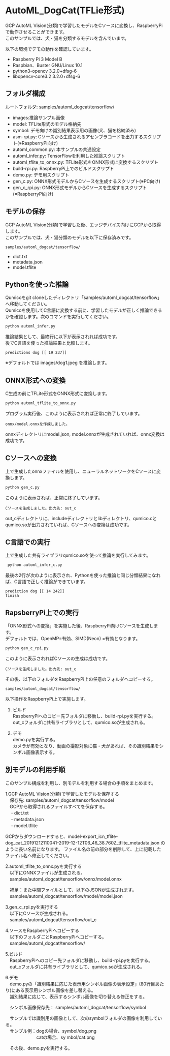 # AutoML_DogCat(TFLie形式)
GCP AutoML Vision(分類)で学習したモデルをCソースに変換し、RaspberryPiで動作させることができます。  
このサンプルでは、犬・猫を分類するモデルを含んでいます。

以下の環境でデモの動作を確認しています。

- Raspberry Pi 3 Model B
- Raspbian、Buster GNU/Linux 10.1
- python3-opencv 3.2.0+dfsg-6
- libopencv-core3.2 3.2.0+dfsg-6

## フォルダ構成
ルートフォルダ: samples/automl_dogcat/tensorflow/

- images:推論サンプル画像
- model: TFLite形式のモデル格納先
- symbol: デモ向けの識別結果表示用の画像(犬、猫を格納済み)
- asm-rpi.py: Cソースから生成されるアセンブラコードを出力するスクリプト(※RaspberryPi向け)
- automl_common.py: 本サンプルの共通設定
- automl_infer.py: TensorFlowを利用した推論スクリプト
- automl_tflite_to_onnx.py: TFLite形式をONNX形式に変換するスクリプト
- build-rpi.py: RaspberryPi上でのビルドスクリプト
- demo.py: デモ用スクリプト
- gen_c.py: ONNX形式モデルからCソースを生成するスクリプト(※PC向け)
- gen_c_rpi.py: ONNX形式モデルからCソースを生成するスクリプト(※RaspberryPi向け)


## モデルの保存
GCP AutoML Vision(分類)で学習した後、エッジデバイス向けにGCPから取得します。  
このサンプルでは、犬・猫分類のモデルを以下に保存済みです。  

`samples/automl_dogcat/tensorflow/`  

- dict.txt
- metadata.json
- model.tflite  

## Pythonを使った推論
Qumicoをgit cloneしたディレクトリ「samples/automl_dogcat/tensorflow」 へ移動してください。  
Qumicoを使用してC言語に変換する前に、学習したモデルが正しく推論できるかを確認します。次のコマンドを実行してください。  

```sh
python automl_infer.py
```

推論結果として、最終行に以下が表示されれば成功です。  
後でC言語を使った推論結果と比較します。  

```
predictions dog [[ 19 237]]
```
※デフォルトでは images/dog1.jpeg を推論します。


## ONNX形式への変換
C生成の前にTFLite形式をONNX形式に変換します。  


```sh
python automl_tflite_to_onnx.py 
```

プログラム実行後、このように表示されれば正常に終了しています。  

```
onnx/model.onnxを作成しました。
```

onnxディレクトリにmodel.json, model.onnxが生成されていれば、onnx変換は成功です。

## Cソースへの変換
上で生成したonnxファイルを使用し、ニューラルネットワークをCソースに変換します。

```sh
python gen_c.py 
```

このように表示されば、正常に終了しています。  

```
Cソースを生成しました。出力先: out_c
```

out_cディレクトリに、includeディレクトリとlibディレクトリ、qumico.cとqumico.soが出力されていれば、Cソースへの変換は成功です。

## C言語での実行
上で生成した共有ライブラリqumico.soを使って推論を実行してみます。  

```sh
 python automl_infer_c.py 
```

最後の2行が次のように表示され、Pythonを使った推論と同じ分類結果になれば、C言語で正しく推論ができています。  

```
prediction dog [[ 14 242]]
finish
```

## RapsberryPi上での実行
「ONNX形式への変換」を実施した後、RaspberryPi向けCソースを生成します。  
デフォルトでは、OpenMP=有効、SIMD(Neon) =有効となります。  

```sh
python gen_c_rpi.py 
```

このように表示されればCソースの生成は成功です。
```
Cソースを生成しました。出力先: out_c
```

その後、以下のフォルダをRaspberryPi上の任意のフォルダへコピーする。  

`samples/automl_dogcat/tensorflow/`

以下操作をRaspberryPi上で実施します。

1. ビルド  
RaspberryPiへのコピー先フォルダに移動し、build-rpi.pyを実行する。  
out_cフォルダに共有ライブラリとして、qumico.soが生成される。  

2. デモ  
demo.pyを実行する。  
カメラが有効となり、動画の撮影対象に猫・犬があれば、その識別結果をシンボル画像表示する。  


## 別モデルの利用手順
このサンプル構成を利用し、別モデルを利用する場合の手順をまとめます。

1.GCP AutoML Vision(分類)で学習したモデルを保存する  
　保存先: samples/automl_dogcat/tensorflow/model  
　GCPから取得されるファイルすべてを保存する。  
　・dict.txt  
　・metadata.json  
　・model.tflite  

  GCPからダウンロードすると、model-export_icn_tflite-dog_cat_20191212110041-2019-12-12T06_46_38.760Z_tflite_metadata.json のように長い名前になります。
  ファイル名の前の部分を削除して、上に記載したファイル名へ修正してください。

2.automl_tflite_to_onnx.pyを実行する  
　以下にONNXファイルが生成される。  
　samples/automl_dogcat/tensorflow/onnx/model.onnx  

　補足：また中間ファイルとして、以下のJSONが生成されます。  
　samples/automl_dogcat/tensorflow/model/model.json

3.gen_c_rpi.pyを実行する  
　以下にCソースが生成される。  
　samples/automl_dogcat/tensorflow/out_c  

4.ソースをRaspberryPiへコピーする  
　以下のフォルダごとRaspberryPiへコピーする。  
　samples/automl_dogcat/tensorflow/

5.ビルド  
　RaspberryPiへのコピー先フォルダに移動し、build-rpi.pyを実行する。  
　out_cフォルダに共有ライブラリとして、qumico.soが生成される。  

6.デモ  
　demo.pyの「識別結果に応じた表示用シンボル画像の表示設定」(80行目あたり)にある表示用シンボル画像を差し替える。  
　識別結果に応じて、表示するシンボル画像を切り替える修正をする。  

　シンボル画像保存先： samples/automl_dogcat/tensorflow/symbol  

　サンプルでは識別用の画像として、次のsymbolフォルダの画像を利用している。  
　サンプル例：dogの場合、symbol/dog.png  
　　　　　　　catの場合、sy    mbol/cat.png  

　その後、demo.pyを実行する。  
　